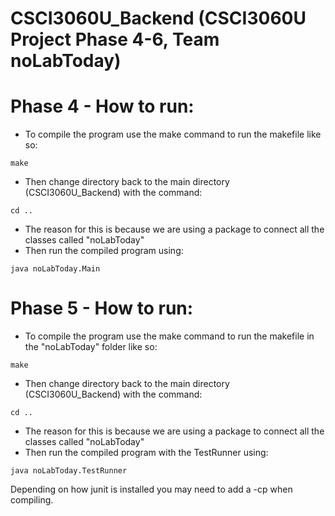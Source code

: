 # CSCI3060U_Backend (CSCI3060U Project Phase 4-6, Team noLabToday)

# Phase 4 - How to run:

- To compile the program use the make command to run the makefile like so:
```
make
```
- Then change directory back to the main directory (CSCI3060U_Backend) with the command:
```
cd ..
```
- The reason for this is because we are using a package to connect all the classes called "noLabToday"
- Then run the compiled program using:
```
java noLabToday.Main
```

# Phase 5 - How to run:

- To compile the program use the make command to run the makefile in the "noLabToday" folder like so:
```
make
```
- Then change directory back to the main directory (CSCI3060U_Backend) with the command:
```
cd ..
```
- The reason for this is because we are using a package to connect all the classes called "noLabToday"
- Then run the compiled program with the TestRunner using:
```
java noLabToday.TestRunner
```

Depending on how junit is installed you may need to add a -cp when compiling.